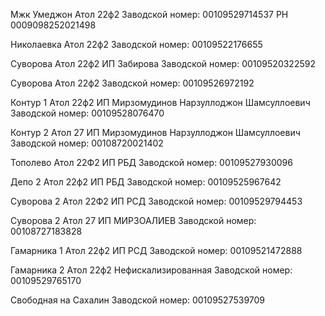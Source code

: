 Мжк Умеджон Атол 22ф2
Заводской номер: 00109529714537
РН 0009098252021498

Николаевка Атол 22ф2
Заводской номер: 00109522176655

Суворова Атол 22ф2 ИП Забирова
Заводской номер: 00109520322592

Суворова Атол 22ф2
Заводской номер: 00109526972192

Контур 1 Атол 22ф2 ИП Мирзомудинов Нарзуллоджон Шамсуллоевич
Заводской номер: 00109528076470

Контур 2 Атол 27 ИП Мирзомудинов Нарзуллоджон Шамсуллоевич
Заводской номер: 00108720021402

Тополево Атол 22Ф2 ИП РБД
Заводской номер: 00109527930096

Депо 2 Атол 22ф2 ИП РБД
Заводской номер: 00109525967642

Суворова 2 Атол 22Ф2 ИП РСД
Заводской номер: 00109529794453

Суворова 2 Атол 27 ИП МИРЗОАЛИЕВ
Заводской номер: 00108727183828

Гамарника 1 Атол 22ф2 ИП РСД
Заводской номер: 00109521472888

Гамарника 2 Атол 22ф2 Нефискализированная
Заводской номер: 00109529765170

 Свободная на Сахалин 
 Заводской номер: 00109527539709
